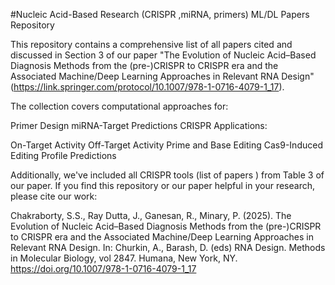 

#Nucleic Acid-Based Research (CRISPR ,miRNA, primers) ML/DL Papers Repository


This repository contains a comprehensive list of all papers cited and discussed in Section 3  of our paper "The Evolution of Nucleic Acid–Based Diagnosis Methods from the (pre-)CRISPR to CRISPR era and the Associated Machine/Deep Learning Approaches in Relevant RNA Design" (https://link.springer.com/protocol/10.1007/978-1-0716-4079-1_17).

The collection covers computational approaches for:

Primer Design
miRNA-Target Predictions
CRISPR Applications:

  On-Target Activity
  Off-Target Activity
  Prime and Base Editing
  Cas9-Induced Editing Profile Predictions


Additionally, we've included all CRISPR tools (list of papers )  from Table 3 of our paper.
If you find this repository or our paper helpful in your research, please cite our work:

Chakraborty, S.S., Ray Dutta, J., Ganesan, R., Minary, P. (2025). The Evolution of Nucleic Acid–Based Diagnosis Methods from the (pre-)CRISPR to CRISPR era and the Associated Machine/Deep Learning Approaches in Relevant RNA Design. In: Churkin, A., Barash, D. (eds) RNA Design. Methods in Molecular Biology, vol 2847. Humana, New York, NY. https://doi.org/10.1007/978-1-0716-4079-1_17


